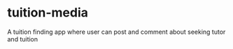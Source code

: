 # tuition-media
A tuition finding app where user can post and comment about seeking tutor and tuition
